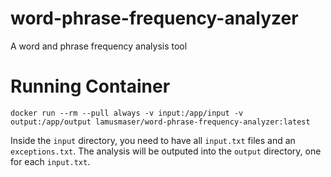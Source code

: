 # word-phrase-frequency-analyzer
A word and phrase frequency analysis tool



# Running Container
```
docker run --rm --pull always -v input:/app/input -v output:/app/output lamusmaser/word-phrase-frequency-analyzer:latest
```

Inside the `input` directory, you need to have all `input.txt` files and an `exceptions.txt`.
The analysis will be outputed into the `output` directory, one for each `input.txt`.